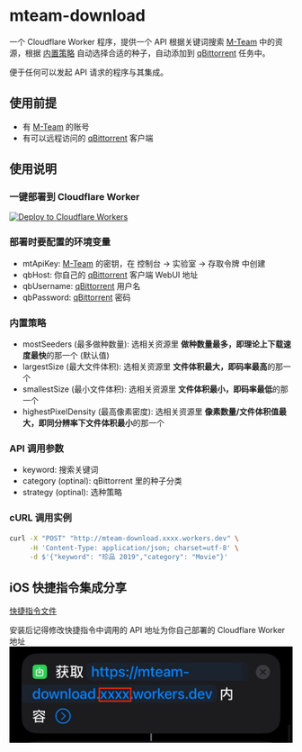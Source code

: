 # mteam-download

一个 Cloudflare Worker 程序，提供一个 API 根据关键词搜索 [M-Team](https://kp.m-team.cc/) 中的资源，根据 [内置策略](#内置策略) 自动选择合适的种子，自动添加到 [qBittorrent](https://www.qbittorrent.org/) 任务中。

便于任何可以发起 API 请求的程序与其集成。

## 使用前提

- 有 [M-Team](https://kp.m-team.cc/) 的账号
- 有可以远程访问的 [qBittorrent](https://www.qbittorrent.org/) 客户端

## 使用说明

### 一键部署到 Cloudflare Worker
[![Deploy to Cloudflare Workers](https://deploy.workers.cloudflare.com/button)](https://deploy.workers.cloudflare.com/?url=https://github.com/aizhimou/mteam-download)

### 部署时要配置的环境变量
- mtApiKey: [M-Team](https://kp.m-team.cc/) 的密钥，在 控制台 -> 实验室 -> 存取令牌 中创建
- qbHost: 你自己的 [qBittorrent](https://www.qbittorrent.org/) 客户端 WebUI 地址
- qbUsername: [qBittorrent](https://www.qbittorrent.org/) 用户名
- qbPassword: [qBittorrent](https://www.qbittorrent.org/) 密码

### 内置策略
- mostSeeders (最多做种数量): 选相关资源里 **做种数量最多，即理论上下载速度最快**的那一个 (默认值)
- largestSize (最大文件体积): 选相关资源里 **文件体积最大，即码率最高**的那一个
- smallestSize (最小文件体积): 选相关资源里 **文件体积最小，即码率最低**的那一个
- highestPixelDensity (最高像素密度): 选相关资源里 **像素数量/文件体积值最大，即同分辨率下文件体积最小**的那一个

### API 调用参数
- keyword: 搜索关键词
- category (optinal): qBittorrent 里的种子分类
- strategy (optinal): 选种策略

### cURL 调用实例
```bash
curl -X "POST" "http://mteam-download.xxxx.workers.dev" \
     -H 'Content-Type: application/json; charset=utf-8' \
     -d $'{"keyword": "珍品 2019","category": "Movie"}'
```

## iOS 快捷指令集成分享
[快捷指令文件](/shortcut/MTeamDownload.shortcut) 

安装后记得修改快捷指令中调用的 API 地址为你自己部署的 Cloudflare Worker 地址
![快捷指令调用API地址](/shortcut/IMG_9381.jpg)